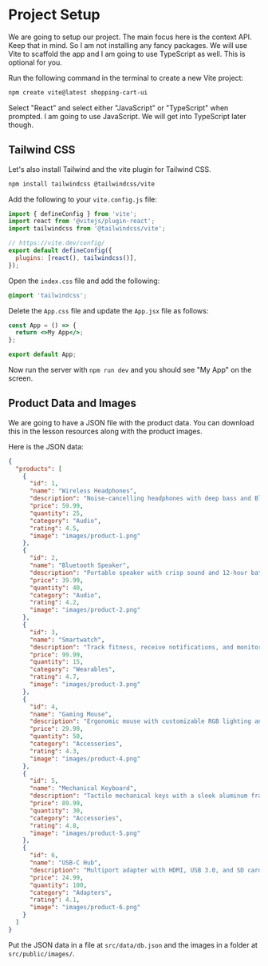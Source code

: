 # Project Setup

We are going to setup our project. The main focus here is the context API. Keep that in mind. So I am not installing any fancy packages. We will use Vite to scaffold the app and I am going to use TypeScript as well. This is optional for you.

Run the following command in the terminal to create a new Vite project:

```bash
npm create vite@latest shopping-cart-ui
```

Select "React" and select either "JavaScript" or "TypeScript" when prompted. I am going to use JavaScript. We will get into TypeScript later though.

## Tailwind CSS

Let's also install Tailwind and the vite plugin for Tailwind CSS.

```bash
npm install tailwindcss @tailwindcss/vite
```

Add the following to your `vite.config.js` file:

```js
import { defineConfig } from 'vite';
import react from '@vitejs/plugin-react';
import tailwindcss from '@tailwindcss/vite';

// https://vite.dev/config/
export default defineConfig({
  plugins: [react(), tailwindcss()],
});
```

Open the `index.css` file and add the following:

```css
@import 'tailwindcss';
```

Delete the `App.css` file and update the `App.jsx` file as follows:

```jsx
const App = () => {
  return <>My App</>;
};

export default App;
```

Now run the server with `npm run dev` and you should see "My App" on the screen.

## Product Data and Images

We are going to have a JSON file with the product data. You can download this in the lesson resources along with the product images.

Here is the JSON data:

```json
{
  "products": [
    {
      "id": 1,
      "name": "Wireless Headphones",
      "description": "Noise-cancelling headphones with deep bass and Bluetooth 5.0 support.",
      "price": 59.99,
      "quantity": 25,
      "category": "Audio",
      "rating": 4.5,
      "image": "images/product-1.png"
    },
    {
      "id": 2,
      "name": "Bluetooth Speaker",
      "description": "Portable speaker with crisp sound and 12-hour battery life.",
      "price": 39.99,
      "quantity": 40,
      "category": "Audio",
      "rating": 4.2,
      "image": "images/product-2.png"
    },
    {
      "id": 3,
      "name": "Smartwatch",
      "description": "Track fitness, receive notifications, and monitor your health stats.",
      "price": 99.99,
      "quantity": 15,
      "category": "Wearables",
      "rating": 4.7,
      "image": "images/product-3.png"
    },
    {
      "id": 4,
      "name": "Gaming Mouse",
      "description": "Ergonomic mouse with customizable RGB lighting and 6 DPI levels.",
      "price": 29.99,
      "quantity": 50,
      "category": "Accessories",
      "rating": 4.3,
      "image": "images/product-4.png"
    },
    {
      "id": 5,
      "name": "Mechanical Keyboard",
      "description": "Tactile mechanical keys with a sleek aluminum frame.",
      "price": 89.99,
      "quantity": 30,
      "category": "Accessories",
      "rating": 4.8,
      "image": "images/product-5.png"
    },
    {
      "id": 6,
      "name": "USB-C Hub",
      "description": "Multiport adapter with HDMI, USB 3.0, and SD card support.",
      "price": 24.99,
      "quantity": 100,
      "category": "Adapters",
      "rating": 4.1,
      "image": "images/product-6.png"
    }
  ]
}

```

Put the JSON data in a file at `src/data/db.json` and the images in a folder at `src/public/images/`.
